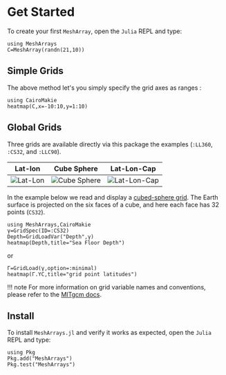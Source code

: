 # Get Started

To create your first `MeshArray`, open the `Julia` REPL and type:

```@example 1
using MeshArrays
C=MeshArray(randn(21,10))
```

## Simple Grids

The above method let's you simply specify the grid axes as ranges : 

```@example 1
using CairoMakie
heatmap(C,x=-10:10,y=1:10)
```

## Global Grids

Three grids are available directly via this package the examples (`:LL360`, `:CS32`, and `:LLC90`).


| Lat-lon | Cube Sphere | Lat-Lon-Cap |
|:-------------------------------------:|:-------------------------------------:|:-------------------------------------:|
![Lat-Lon](https://user-images.githubusercontent.com/20276764/144249858-df986169-8f4a-4c42-bf64-45bc97c34ca8.png) | ![Cube Sphere](https://user-images.githubusercontent.com/20276764/144249876-a37ba2da-7258-4f01-b438-0b3efbf75c2d.png) | ![Lat-Lon-Cap](https://user-images.githubusercontent.com/20276764/144249899-4d94980a-87aa-4bfb-a6d6-6145f9f0324f.png)

In the example below we read and display a [cubed-sphere grid](https://en.wikipedia.org/wiki/Quadrilateralized_spherical_cube). The Earth surface is projected on the six faces of a cube, and here each face has 32 points (`CS32`). 

```@example 1
using MeshArrays,CairoMakie
γ=GridSpec(ID=:CS32)
Depth=GridLoadVar("Depth",γ)
heatmap(Depth,title="Sea Floor Depth")
```

or

```@example 1
Γ=GridLoad(γ,option=:minimal)
heatmap(Γ.YC,title="grid point latitudes")
```

!!! note
    For more information on grid variable names and conventions, please refer to the [MITgcm docs](https://mitgcm.readthedocs.io/en/latest/algorithm/horiz-grid.html).

## Install

To install `MeshArrays.jl` and verify it works as expected, open the `Julia` REPL and type:

```
using Pkg
Pkg.add("MeshArrays")
Pkg.test("MeshArrays")
```
